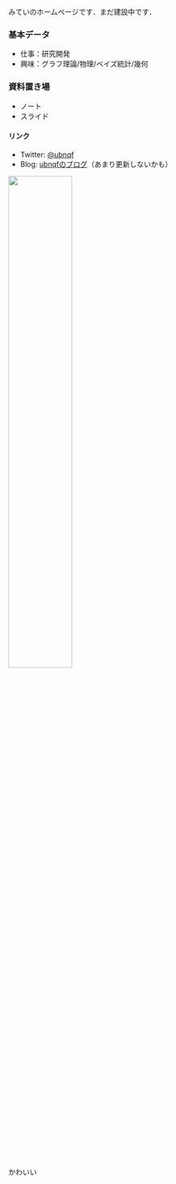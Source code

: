 みていのホームページです．まだ建設中です．

### 基本データ

- 仕事：研究開発
- 興味：グラフ理論/物理/ベイズ統計/幾何

### 資料置き場

- ノート
- スライド

#### リンク

- Twitter: [@ubnqf](https://twitter.com/ubnqf)
- Blog: [ubnqfのブログ](http://ubnqf.hatenablog.com/)（あまり更新しないかも）

<p><img src="https://user-images.githubusercontent.com/44899955/74083367-a87cd000-4aa6-11ea-83d8-b67938d80447.jpg" width="50%" height="50%"> </p>
かわいい
